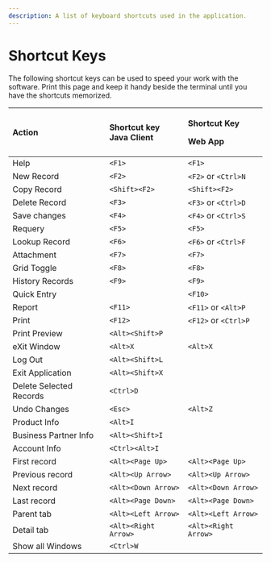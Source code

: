 ```yaml
---
description: A list of keyboard shortcuts used in the application.
---
```


# Shortcut Keys

The following shortcut keys can be used to speed your work with the software. Print this page and keep it handy beside the terminal until you have the shortcuts memorized.

<table>
  <thead>
    <tr>
      <th style="text-align:left">Action</th>
      <th style="text-align:left">Shortcut key
        <br />Java Client</th>
      <th style="text-align:left">
        <p>Shortcut Key</p>
        <p>Web App</p>
      </th>
    </tr>
  </thead>
  <tbody>
    <tr>
      <td style="text-align:left">Help</td>
      <td style="text-align:left"><code>&lt;F1&gt;</code>
      </td>
      <td style="text-align:left"><code>&lt;F1&gt;</code>
      </td>
    </tr>
    <tr>
      <td style="text-align:left">New Record</td>
      <td style="text-align:left"><code>&lt;F2&gt;</code>
      </td>
      <td style="text-align:left"><code>&lt;F2&gt;</code> or <code>&lt;Ctrl&gt;N</code>
      </td>
    </tr>
    <tr>
      <td style="text-align:left">Copy Record</td>
      <td style="text-align:left"><code>&lt;Shift&gt;&lt;F2&gt;</code>
      </td>
      <td style="text-align:left"><code>&lt;Shift&gt;&lt;F2&gt;</code>
      </td>
    </tr>
    <tr>
      <td style="text-align:left">Delete Record</td>
      <td style="text-align:left"><code>&lt;F3&gt;</code>
      </td>
      <td style="text-align:left"><code>&lt;F3&gt;</code> or <code>&lt;Ctrl&gt;D</code>
      </td>
    </tr>
    <tr>
      <td style="text-align:left">Save changes</td>
      <td style="text-align:left"><code>&lt;F4&gt;</code>
      </td>
      <td style="text-align:left"><code>&lt;F4&gt;</code> or <code>&lt;Ctrl&gt;S</code>
      </td>
    </tr>
    <tr>
      <td style="text-align:left">Requery</td>
      <td style="text-align:left"><code>&lt;F5&gt;</code>
      </td>
      <td style="text-align:left"><code>&lt;F5&gt;</code>
      </td>
    </tr>
    <tr>
      <td style="text-align:left">Lookup Record</td>
      <td style="text-align:left"><code>&lt;F6&gt;</code>
      </td>
      <td style="text-align:left"><code>&lt;F6&gt;</code> or <code>&lt;Ctrl&gt;F</code>
      </td>
    </tr>
    <tr>
      <td style="text-align:left">Attachment</td>
      <td style="text-align:left"><code>&lt;F7&gt;</code>
      </td>
      <td style="text-align:left"><code>&lt;F7&gt;</code>
      </td>
    </tr>
    <tr>
      <td style="text-align:left">Grid Toggle</td>
      <td style="text-align:left"><code>&lt;F8&gt;</code>
      </td>
      <td style="text-align:left"><code>&lt;F8&gt;</code>
      </td>
    </tr>
    <tr>
      <td style="text-align:left">History Records</td>
      <td style="text-align:left"><code>&lt;F9&gt;</code>
      </td>
      <td style="text-align:left"><code>&lt;F9&gt;</code>
      </td>
    </tr>
    <tr>
      <td style="text-align:left">Quick Entry</td>
      <td style="text-align:left"></td>
      <td style="text-align:left"><code>&lt;F10&gt;</code>
      </td>
    </tr>
    <tr>
      <td style="text-align:left">Report</td>
      <td style="text-align:left"><code>&lt;F11&gt;</code>
      </td>
      <td style="text-align:left"><code>&lt;F11&gt;</code> or <code>&lt;Alt&gt;P</code>
      </td>
    </tr>
    <tr>
      <td style="text-align:left">Print</td>
      <td style="text-align:left"><code>&lt;F12&gt;</code>
      </td>
      <td style="text-align:left"><code>&lt;F12&gt;</code> or <code>&lt;Ctrl&gt;P</code>
      </td>
    </tr>
    <tr>
      <td style="text-align:left">Print Preview</td>
      <td style="text-align:left"><code>&lt;Alt&gt;&lt;Shift&gt;P</code>
      </td>
      <td style="text-align:left"></td>
    </tr>
    <tr>
      <td style="text-align:left">eXit Window</td>
      <td style="text-align:left"><code>&lt;Alt&gt;X</code>
      </td>
      <td style="text-align:left"><code>&lt;Alt&gt;X</code>
      </td>
    </tr>
    <tr>
      <td style="text-align:left">Log Out</td>
      <td style="text-align:left"><code>&lt;Alt&gt;&lt;Shift&gt;L</code>
      </td>
      <td style="text-align:left"></td>
    </tr>
    <tr>
      <td style="text-align:left">Exit Application</td>
      <td style="text-align:left"><code>&lt;Alt&gt;&lt;Shift&gt;X</code>
      </td>
      <td style="text-align:left"></td>
    </tr>
    <tr>
      <td style="text-align:left">Delete Selected Records</td>
      <td style="text-align:left"><code>&lt;Ctrl&gt;D</code>
      </td>
      <td style="text-align:left"></td>
    </tr>
    <tr>
      <td style="text-align:left">Undo Changes</td>
      <td style="text-align:left"><code>&lt;Esc&gt;</code>
      </td>
      <td style="text-align:left"><code>&lt;Alt&gt;Z</code>
      </td>
    </tr>
    <tr>
      <td style="text-align:left">Product Info</td>
      <td style="text-align:left"><code>&lt;Alt&gt;I</code>
      </td>
      <td style="text-align:left"></td>
    </tr>
    <tr>
      <td style="text-align:left">Business Partner Info</td>
      <td style="text-align:left"><code>&lt;Alt&gt;&lt;Shift&gt;I</code>
      </td>
      <td style="text-align:left"></td>
    </tr>
    <tr>
      <td style="text-align:left">Account Info</td>
      <td style="text-align:left"><code>&lt;Ctrl&gt;&lt;Alt&gt;I</code>
      </td>
      <td style="text-align:left"></td>
    </tr>
    <tr>
      <td style="text-align:left">First record</td>
      <td style="text-align:left"><code>&lt;Alt&gt;&lt;Page Up&gt;</code>
      </td>
      <td style="text-align:left"><code>&lt;Alt&gt;&lt;Page Up&gt;</code>
      </td>
    </tr>
    <tr>
      <td style="text-align:left">Previous record</td>
      <td style="text-align:left"><code>&lt;Alt&gt;&lt;Up Arrow&gt;</code>
      </td>
      <td style="text-align:left"><code>&lt;Alt&gt;&lt;Up Arrow&gt;</code>
      </td>
    </tr>
    <tr>
      <td style="text-align:left">Next record</td>
      <td style="text-align:left"><code>&lt;Alt&gt;&lt;Down Arrow&gt;</code>
      </td>
      <td style="text-align:left"><code>&lt;Alt&gt;&lt;Down Arrow&gt;</code>
      </td>
    </tr>
    <tr>
      <td style="text-align:left">Last record</td>
      <td style="text-align:left"><code>&lt;Alt&gt;&lt;Page Down&gt;</code>
      </td>
      <td style="text-align:left"><code>&lt;Alt&gt;&lt;Page Down&gt;</code>
      </td>
    </tr>
    <tr>
      <td style="text-align:left">Parent tab</td>
      <td style="text-align:left"><code>&lt;Alt&gt;&lt;Left Arrow&gt;</code>
      </td>
      <td style="text-align:left"><code>&lt;Alt&gt;&lt;Left Arrow&gt;</code>
      </td>
    </tr>
    <tr>
      <td style="text-align:left">Detail tab</td>
      <td style="text-align:left"><code>&lt;Alt&gt;&lt;Right Arrow&gt;</code>
      </td>
      <td style="text-align:left"><code>&lt;Alt&gt;&lt;Right Arrow&gt;</code>
      </td>
    </tr>
    <tr>
      <td style="text-align:left">Show all Windows</td>
      <td style="text-align:left"><code>&lt;Ctrl&gt;W</code>
      </td>
      <td style="text-align:left"></td>
    </tr>
  </tbody>
</table>